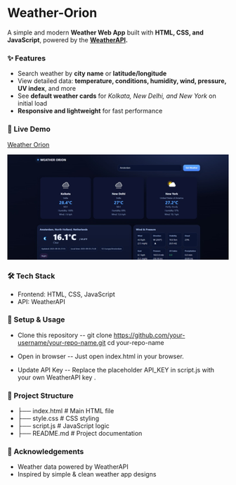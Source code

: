 # Weather-Orion

A simple and modern **Weather Web App** built with **HTML, CSS, and JavaScript**, powered by the **[WeatherAPI](https://www.weatherapi.com/).**

### ✨ Features
- Search weather by **city name** or **latitude/longitude**
- View detailed data: **temperature, conditions, humidity, wind, pressure, UV index**, and more
- See **default weather cards** for *Kolkata, New Delhi, and New York* on initial load
- **Responsive and lightweight** for fast performance


### 🚀 Live Demo
[Weather Orion](https://parthajit3080.github.io/Weather-Orion/)

[![Weather App Screenshot](Image1.jpg)](https://parthajit3080.github.io/Weather-Orion/)

### 🛠️ Tech Stack

- Frontend: HTML, CSS, JavaScript
- API: WeatherAPI

### 🔧 Setup & Usage

- Clone this repository
-- git clone https://github.com/your-username/your-repo-name.git
cd your-repo-name


- Open in browser
-- Just open index.html in your browser.

- Update API Key
-- Replace the placeholder API_KEY in script.js with your own WeatherAPI key
.

### 📂 Project Structure
- ├── index.html       # Main HTML file
- ├── style.css        # CSS styling
- ├── script.js        # JavaScript logic
- ├── README.md        # Project documentation

### 🙌 Acknowledgements

- Weather data powered by WeatherAPI
- Inspired by simple & clean weather app designs

